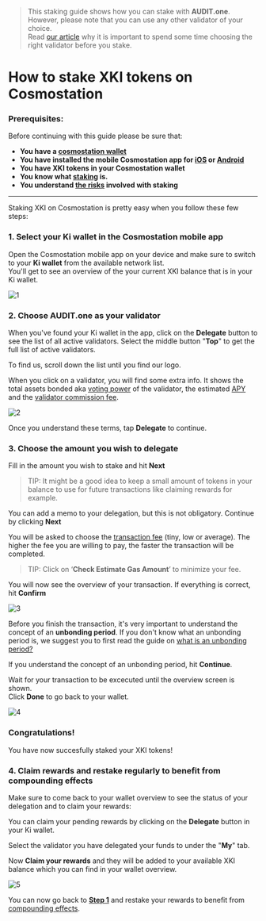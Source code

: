   > This staking guide shows how you can stake with **AUDIT.one**. <br>
  > However, please note that you can use any other validator of your choice. <br>
  > Read [our article](Importance_of_choosing_the_right_validator.md) why it is important to spend some time choosing the right validator before you stake.

# How to stake XKI tokens on Cosmostation 

### Prerequisites:

Before continuing with this guide please be sure that:

- **You have a [cosmostation wallet](How_to_create_a_cosmostation_wallet.md)**
- **You have installed the mobile Cosmostation app for [iOS](https://apps.apple.com/app/cosmostation/id1459830339) or [Android](https://play.google.com/store/apps/details?id=wannabit.io.cosmostaion)**
- **You have XKI tokens in your Cosmostation wallet**
- **You know what [staking](What_is_staking.md) is.**
- **You understand [the risks](Risks_of_staking.md) involved with staking**

***

Staking XKI on Cosmostation is pretty easy when you follow these few steps:

### 1.  **<a name="step1"> Select your Ki wallet in the Cosmostation mobile app </a>**

Open the Cosmostation mobile app on your device and make sure to switch to your **Ki wallet** from the available network list. <br>
You'll get to see an overview of the your current XKI balance that is in your Ki wallet.

![1](https://user-images.githubusercontent.com/95366163/154677891-d6b1a7e8-7ce8-4d83-8bb1-cff5a88eaa8d.png)


### 2.  **Choose AUDIT.one as your validator**

When you've found your Ki wallet in the app, click on the **Delegate** button to see the list of all active validators. Select the middle button "**Top**" to get the full list of active validators. <br>

To find us, scroll down the list until you find our logo. <br>

When you click on a validator, you will find some extra info. It shows the total assets bonded aka [voting power](Voting_power.md) of the validator, the estimated [APY](APY.md) and the [validator commission fee](Validator_fee.md).

![2](https://user-images.githubusercontent.com/95366163/154677914-83199a91-4cdb-43b2-ae71-82877696603f.png)

Once you understand these terms, tap **Delegate** to continue. <br>

### 3.  **Choose the amount you wish to delegate**

Fill in the amount you wish to stake and hit **Next**
  > TIP: It might be a good idea to keep a small amount of tokens in your balance to use for future transactions like claiming rewards for example.

You can add a memo to your delegation, but this is not obligatory. Continue by clicking **Next** <br>

You will be asked to choose the [transaction fee](Transaction_fees.md) (tiny, low or average). 
The higher the fee you are willing to pay, the faster the transaction will be completed. 
  > TIP: Click on ‘**Check Estimate Gas Amount**’ to minimize your fee.

You will now see the overview of your transaction. If everything is correct, hit **Confirm**

![3](https://user-images.githubusercontent.com/95366163/154678307-2a332d2f-f535-4d02-afea-1f1cb67f9037.png)


Before you finish the transaction, it's very important to understand the concept of an **unbonding period**.
If you don't know what an unbonding period is, we suggest you to first read the guide on [what is an unbonding period?](Unbonding_period.md) <br>

If you understand the concept of an unbonding period, hit **Continue**. <br>

Wait for your transaction to be excecuted until the overview screen is shown. <br>
Click **Done** to go back to your wallet.

![4](https://user-images.githubusercontent.com/95366163/154694065-994036d0-99b8-491a-8c3e-0dd22a7b12f4.png)

### **Congratulations!** 
You have now succesfully staked your XKI tokens!


### 4.  **Claim rewards and restake regularly to benefit from compounding effects**

Make sure to come back to your wallet overview to see the status of your delegation and to claim your rewards:<br>

You can claim your pending rewards by clicking on the **Delegate** button in your Ki wallet.<br>

Select the validator you have delegated your funds to under the "**My**" tab. <br>

Now **Claim your rewards** and they will be added to your available XKI balance which you can find in your wallet overview.<br>

![5](https://user-images.githubusercontent.com/95366163/154677962-dec83afa-a56b-4a9a-bdc8-0f4715186935.png)

You can now go back to [**Step 1**](#step1) and restake your rewards to benefit from [compounding effects](Compound_interest.md).
